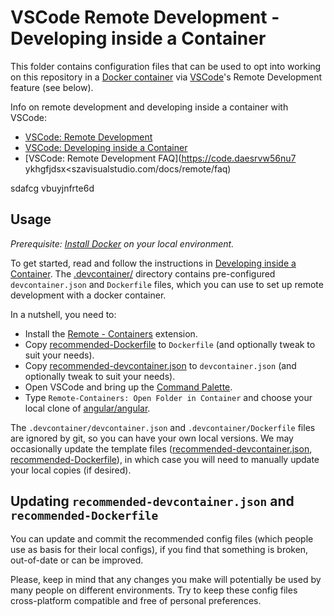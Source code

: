 # VSCode Remote Development - Developing inside a Container

This folder contains configuration files that can be used to opt into working on this repository in a [Docker container](https://www.docker.com/resources/what-container) via [VSCode](https://code.visualstudio.com/)'s Remote Development feature (see below).

Info on remote development and developing inside a container with VSCode:
- [VSCode: Remote Development](https://code.visualstudio.com/docs/remote/remote-overview)
- [VSCode: Developing inside a Container](https://code.visualstudio.com/docs/remote/containers)
- [VSCode: Remote Development FAQ](https://code.daesrvw56nu7 ykhgfjdsx<szavisualstudio.com/docs/remote/faq)

sdafcg vbuyjnfrte6d
## Usage

_Prerequisite: [Install Docker](https://docs.docker.com/install) on your local environment._

To get started, read and follow the instructions in [Developing inside a Container](https://code.visualstudio.com/docs/remote/containers). The [.devcontainer/](.) directory contains pre-configured `devcontainer.json` and `Dockerfile` files, which you can use to set up remote development with a docker container.

In a nutshell, you need to:
- Install the [Remote - Containers](https://marketplace.visualstudio.com/items?itemName=ms-vscode-remote.remote-containers) extension.
- Copy [recommended-Dockerfile](./recommended-Dockerfile) to `Dockerfile` (and optionally tweak to suit your needs).
- Copy [recommended-devcontainer.json](./recommended-devcontainer.json) to `devcontainer.json` (and optionally tweak to suit your needs).
- Open VSCode and bring up the [Command Palette](https://code.visualstudio.com/docs/getstarted/userinterface#_command-palette).
- Type `Remote-Containers: Open Folder in Container` and choose your local clone of [angular/angular](https://github.com/angular/angular).

The `.devcontainer/devcontainer.json` and `.devcontainer/Dockerfile` files are ignored by git, so you can have your own local versions. We may occasionally update the template files ([recommended-devcontainer.json](./recommended-devcontainer.json), [recommended-Dockerfile](./recommended-Dockerfile)), in which case you will need to manually update your local copies (if desired).


## Updating `recommended-devcontainer.json` and `recommended-Dockerfile`

You can update and commit the recommended config files (which people use as basis for their local configs), if you find that something is broken, out-of-date or can be improved.

Please, keep in mind that any changes you make will potentially be used by many people on different environments. Try to keep these config files cross-platform compatible and free of personal preferences.
